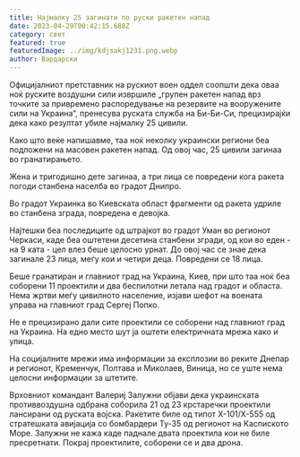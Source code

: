 ```yaml
---
title: Најмалку 25 загинати по руски ракетен напад
date: 2023-04-29T00:42:15.688Z
category: свет
featured: true
featuredImage: ../img/kdjsakj1231.png.webp
author: Вардарски
---
```


Официјалниот претставник на рускиот воен оддел соопшти дека оваа ноќ руските воздушни сили извршиле „групен ракетен напад врз точките за привремено распоредување на резервите на вооружените сили на Украина“, пренесува руската служба на Би-Би-Си, прецизирајќи дека како резултат убиле најмалку 25 цивили.

Како што веќе напишавме, таа ноќ неколку украински региони беа подложени на масовен ракетен напад. Од овој час, 25 цивили загинаа во гранатирањето.

Жена и тригодишно дете загинаа, а три лица се повредени кога ракета погоди станбена населба во градот Днипро.

Во градот Украинка во Киевската област фрагменти од ракета удриле во станбена зграда, повредена е девојка.

Најтешки беа последиците од штрајкот во градот Уман во регионот Черкаси, каде беа оштетени десетина станбени згради, од кои во еден - на 9 ката - цел влез беше целосно урнат. До овој час се знае дека загинале 23 лица, меѓу кои и четири деца. Повредени се 18 лица.

Беше гранатиран и главниот град на Украина, Киев, при што таа ноќ беа соборени 11 проектили и два беспилотни летала над градот и областа. Нема жртви меѓу цивилното население, изјави шефот на воената управа на главниот град Сергеј Попко.

Не е прецизирано дали сите проектили се соборени над главниот град на Украина. На едно место шут ја оштети електричната мрежа како и улица.

На социјалните мрежи има информации за експлозии во реките Днепар и регионот, Кременчук, Полтава и Миколаев, Виница, но се уште нема целосни информации за штетите.

Врховниот командант Валериј Залужни објави дека украинската противвоздушна одбрана соборила 21 од 23 крстаречки проектили лансирани од руската војска. Ракетите биле од типот Х-101/Х-555 од стратешката авијација со бомбардери Ту-35 од регионот на Каспиското Море. Залужни не кажа каде паднале двата проектила кои не биле пресретнати. Покрај проектилите, соборени се и два дрона.
